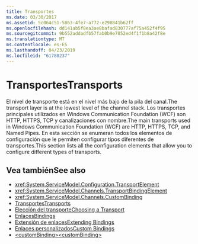 ```yaml
---
title: Transportes
ms.date: 03/30/2017
ms.assetid: 5c064c51-5863-4fe7-a772-e298841b62ff
ms.openlocfilehash: dd141ab5f8ea3ae8bafad830777af75a452f4f95
ms.sourcegitcommit: 9b552addadfb57fab0b9e7852ed4f1f1b8a42f8e
ms.translationtype: MT
ms.contentlocale: es-ES
ms.lasthandoff: 04/23/2019
ms.locfileid: "61788237"
---
```

# <a name="transports"></a><span data-ttu-id="ac8aa-102">Transportes</span><span class="sxs-lookup"><span data-stu-id="ac8aa-102">Transports</span></span>
<span data-ttu-id="ac8aa-103">El nivel de transporte está en el nivel más bajo de la pila del canal.</span><span class="sxs-lookup"><span data-stu-id="ac8aa-103">The transport layer is at the lowest level of the channel stack.</span></span> <span data-ttu-id="ac8aa-104">Los transportes principales utilizados en Windows Communication Foundation (WCF) son HTTP, HTTPS, TCP y canalizaciones con nombre.</span><span class="sxs-lookup"><span data-stu-id="ac8aa-104">The main transports used in Windows Communication Foundation (WCF) are HTTP, HTTPS, TCP, and Named Pipes.</span></span> <span data-ttu-id="ac8aa-105">En esta sección se enumeran todos los elementos de configuración que le permiten configurar tipos diferentes de transportes.</span><span class="sxs-lookup"><span data-stu-id="ac8aa-105">This section lists all the configuration elements that allow you to configure different types of transports.</span></span>  
  
## <a name="see-also"></a><span data-ttu-id="ac8aa-106">Vea también</span><span class="sxs-lookup"><span data-stu-id="ac8aa-106">See also</span></span>

- <xref:System.ServiceModel.Configuration.TransportElement>
- <xref:System.ServiceModel.Channels.TransportBindingElement>
- <xref:System.ServiceModel.Channels.CustomBinding>
- [<span data-ttu-id="ac8aa-107">Transportes</span><span class="sxs-lookup"><span data-stu-id="ac8aa-107">Transports</span></span>](../../../../../docs/framework/wcf/feature-details/transports.md)
- [<span data-ttu-id="ac8aa-108">Elección del transporte</span><span class="sxs-lookup"><span data-stu-id="ac8aa-108">Choosing a Transport</span></span>](../../../../../docs/framework/wcf/feature-details/choosing-a-transport.md)
- [<span data-ttu-id="ac8aa-109">Enlaces</span><span class="sxs-lookup"><span data-stu-id="ac8aa-109">Bindings</span></span>](../../../../../docs/framework/wcf/bindings.md)
- [<span data-ttu-id="ac8aa-110">Extensión de enlaces</span><span class="sxs-lookup"><span data-stu-id="ac8aa-110">Extending Bindings</span></span>](../../../../../docs/framework/wcf/extending/extending-bindings.md)
- [<span data-ttu-id="ac8aa-111">Enlaces personalizados</span><span class="sxs-lookup"><span data-stu-id="ac8aa-111">Custom Bindings</span></span>](../../../../../docs/framework/wcf/extending/custom-bindings.md)
- [<span data-ttu-id="ac8aa-112">\<customBinding></span><span class="sxs-lookup"><span data-stu-id="ac8aa-112">\<customBinding></span></span>](../../../../../docs/framework/configure-apps/file-schema/wcf/custombinding.md)
